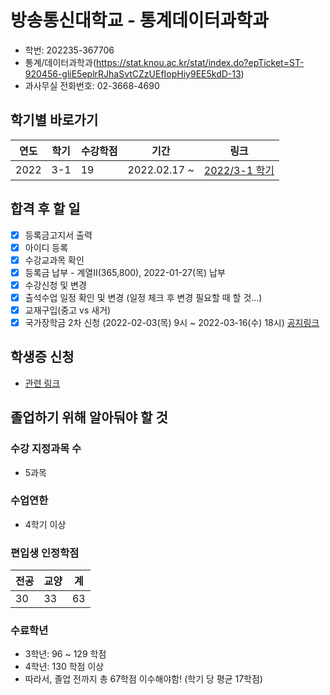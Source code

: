 # 방송통신대학교 - 통계데이터과학과

- 학번: 202235-367706
- 통계/데이터과학과(https://stat.knou.ac.kr/stat/index.do?epTicket=ST-920456-gliE5eplrRJhaSvtCZzUEfIopHiy9EE5kdD-13)
- 과사무실 전화번호: 02-3668-4690

## 학기별 바로가기

| 연도 | 학기 | 수강학점 | 기간         | 링크                       |
| ---- | ---- | -------- | ------------ | -------------------------- |
| 2022 | 3-1  | 19       | 2022.02.17 ~ | [2022/3-1 학기](./2022-01) |

## 합격 후 할 일

- [x] 등록금고지서 출력
- [x] 아이디 등록
- [x] 수강교과목 확인
- [x] 등록금 납부 - 계열II(365,800), 2022-01-27(목) 납부
- [x] 수강신청 및 변경 
- [x] 출석수업 일정 확인 및 변경 (일정 체크 후 변경 필요할 때 할 것...)
- [x] 교재구입(중고 vs 새거)
- [x] 국가장학금 2차 신청 (2022-02-03(목) 9시 ~ 2022-03-16(수) 18시) [공지링크](https://www.kosaf.go.kr/ko/notice.do?mode=view&searchStr=&searchType=&page=1&ctgrId1=&ctgrId2=&seqNo=13016)

## 학생증 신청
- [관련 링크](https://www.knou.ac.kr/knou/217/subview.do?epTicket=LOG)

## 졸업하기 위해 알아둬야 할 것

### 수강 지정과목 수 
 - 5과목
### 수업연한
 - 4학기 이상

### 편입생 인정학점

| 전공 | 교양 | 계  |
| ---- | ---- | --- |
| 30   | 33   | 63  |

### 수료학년

- 3학년: 96 ~ 129 학점
- 4학년: 130 학점 이상
- 따라서, 졸업 전까지 총 67학점 이수해야함! (학기 당 평균 17학점)


   
